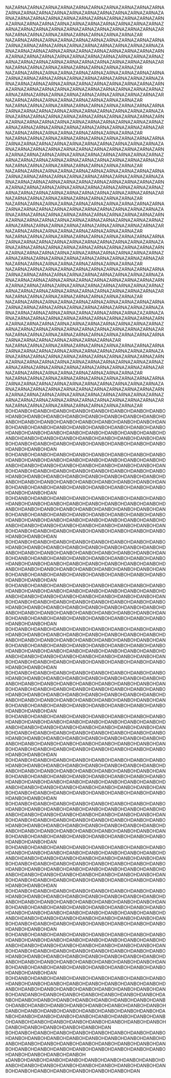 NAZARNAZARNAZARNAZARNAZARNAZARNAZARNAZARNAZARNAZARNAZARNAZARNAZARNAZARNAZARNAZARNAZARNAZARNAZARNAZARNAZARNAZARNAZARNAZARNAZARNAZARNAZARNAZARNAZARNAZARNAZARNAZARNAZARNAZARNAZARNAZARNAZARNAZARNAZARNAZARNAZARNAZARNAZARNAZARNAZARNAZARNAZARNAZARNAZARNAZARNAZARNAZARNAZARNAZARNAZARNAZARNAZARNAZARNAZARNAZARNAZAR NAZARNAZARNAZARNAZARNAZARNAZARNAZARNAZARNAZARNAZARNAZARNAZARNAZARNAZARNAZARNAZARNAZARNAZARNAZARNAZARNAZARNAZARNAZARNAZARNAZARNAZARNAZARNAZARNAZARNAZARNAZARNAZARNAZARNAZARNAZARNAZARNAZARNAZARNAZARNAZARNAZARNAZARNAZARNAZARNAZARNAZARNAZARNAZARNAZARNAZARNAZARNAZARNAZARNAZARNAZARNAZARNAZARNAZARNAZARNAZARNAZAR NAZARNAZARNAZARNAZARNAZARNAZARNAZARNAZARNAZARNAZARNAZARNAZARNAZARNAZARNAZARNAZARNAZARNAZARNAZARNAZARNAZARNAZARNAZARNAZARNAZARNAZARNAZARNAZARNAZARNAZARNAZARNAZARNAZARNAZARNAZARNAZARNAZARNAZARNAZARNAZARNAZARNAZARNAZARNAZARNAZARNAZARNAZARNAZARNAZARNAZARNAZARNAZARNAZARNAZARNAZARNAZARNAZARNAZARNAZARNAZARNAZAR NAZARNAZARNAZARNAZARNAZARNAZARNAZARNAZARNAZARNAZARNAZARNAZARNAZARNAZARNAZARNAZARNAZARNAZARNAZARNAZARNAZARNAZARNAZARNAZARNAZARNAZARNAZARNAZARNAZARNAZARNAZARNAZARNAZARNAZARNAZARNAZARNAZARNAZARNAZARNAZARNAZARNAZARNAZARNAZARNAZARNAZARNAZARNAZARNAZARNAZARNAZARNAZARNAZARNAZARNAZARNAZARNAZARNAZARNAZARNAZARNAZAR NAZARNAZARNAZARNAZARNAZARNAZARNAZARNAZARNAZARNAZARNAZARNAZARNAZARNAZARNAZARNAZARNAZARNAZARNAZARNAZARNAZARNAZARNAZARNAZARNAZARNAZARNAZARNAZARNAZARNAZARNAZARNAZARNAZARNAZARNAZARNAZARNAZARNAZARNAZARNAZARNAZARNAZARNAZARNAZARNAZARNAZARNAZARNAZARNAZARNAZARNAZARNAZARNAZARNAZARNAZARNAZARNAZARNAZARNAZARNAZARNAZAR NAZARNAZARNAZARNAZARNAZARNAZARNAZARNAZARNAZARNAZARNAZARNAZARNAZARNAZARNAZARNAZARNAZARNAZARNAZARNAZARNAZARNAZARNAZARNAZARNAZARNAZARNAZARNAZARNAZARNAZARNAZARNAZARNAZARNAZARNAZARNAZARNAZARNAZARNAZARNAZARNAZARNAZARNAZARNAZARNAZARNAZARNAZARNAZARNAZARNAZARNAZARNAZARNAZARNAZARNAZARNAZARNAZARNAZARNAZARNAZARNAZAR NAZARNAZARNAZARNAZARNAZARNAZARNAZARNAZARNAZARNAZARNAZARNAZARNAZARNAZARNAZARNAZARNAZARNAZARNAZARNAZARNAZARNAZARNAZARNAZARNAZARNAZARNAZARNAZARNAZARNAZARNAZARNAZARNAZARNAZARNAZARNAZARNAZARNAZARNAZARNAZARNAZARNAZARNAZARNAZARNAZARNAZARNAZARNAZARNAZARNAZARNAZARNAZARNAZARNAZARNAZARNAZARNAZARNAZARNAZARNAZARNAZAR NAZARNAZARNAZARNAZARNAZARNAZARNAZARNAZARNAZARNAZARNAZARNAZARNAZARNAZARNAZARNAZARNAZARNAZARNAZARNAZARNAZARNAZARNAZARNAZARNAZARNAZARNAZARNAZARNAZARNAZARNAZARNAZARNAZARNAZARNAZARNAZARNAZARNAZARNAZARNAZARNAZARNAZARNAZARNAZARNAZARNAZARNAZARNAZARNAZARNAZARNAZARNAZARNAZARNAZARNAZARNAZARNAZARNAZARNAZARNAZARNAZAR NAZARNAZARNAZARNAZARNAZARNAZARNAZARNAZARNAZARNAZARNAZARNAZARNAZARNAZARNAZARNAZARNAZARNAZARNAZARNAZARNAZARNAZARNAZARNAZARNAZARNAZARNAZARNAZARNAZARNAZARNAZARNAZARNAZARNAZARNAZARNAZARNAZARNAZARNAZARNAZARNAZARNAZARNAZARNAZARNAZARNAZARNAZARNAZARNAZARNAZARNAZARNAZARNAZARNAZARNAZARNAZARNAZARNAZARNAZARNAZARNAZAR  NAZARNAZARNAZARNAZARNAZARNAZARNAZARNAZARNAZARNAZARNAZARNAZARNAZARNAZARNAZARNAZARNAZARNAZARNAZARNAZARNAZARNAZARNAZARNAZARNAZARNAZARNAZARNAZARNAZARNAZAZARNAZARNAZARNAZARNAZARNAZARNAZARNAZARNAZARNAZARNAZARNAZARNAZARNAZARNAZARNAZARNAZARNAZARNAZARNAZARNAZARNAZARNAZARNAZARNAZARNAZARNAZARNAZARNAZARNAZARNAZARNAZARNAZARNAZARNAZARNAZARNAZARNAZARNAZARNAZARNAZARNAZARNAZARNAZARNAZARNAZARNAZARNAZARNAZARNAZARNAZAR NAZARNAZARNAZARNAZARNAZARNAZARNAZARNAZARNAZARNAZARNAZARNAZARNAZARNAZARNAZARNAZARNAZARNAZARNAZARNAZARNAZARNAZARNAZARNAZARNAZARNAZARNAZARNAZARNAZARNAZARNAZARNAZARNAZARNAZARNAZARNAZARNAZARNAZARNAZARNAZARNAZARNAZARNAZARNAZARNAZARNAZARNAZARNAZARNAZARNAZARNAZARNAZARNAZARNAZARNAZARNAZARNAZARNAZARNAZARNAZARNAZAR NAZARNAZARNAZARNAZARNAZARNAZARNAZARNAZARNAZARNAZARNAZARNAZARNAZARNAZARNAZARNAZARNAZARNAZARNAZARNAZARNAZARNAZARNAZARNAZARNAZARNAZARNAZARNAZARNAZARNAZARNAZARNAZARNAZARNAZARNAZARNAZARNAZARNAZARNAZARNAZARNAZARNAZARNAZARNAZARNAZARNAZARNAZARNAZARNAZARNAZARNAZARNAZARNAZARNAZARNAZARNAZARNAZARNAZARNAZARNAZARNAZAR 
BOHDANBOHDANBOHDANBOHDANBOHDANBOHDANBOHDANBOHDANBOHDANBOHDANBOHDANBOHDANBOHDANBOHDANBOHDANBOHDANBOHDANBOHDANBOHDANBOHDANBOHDANBOHDANBOHDANBOHDANBOHDANBOHDANBOHDANBOHDANBOHDANBOHDANBOHDANBOHDANBOHDANBOHDANBOHDANBOHDANBOHDANBOHDANBOHDANBOHDANBOHDANBOHDANBOHDANBOHDANBOHDANBOHDANBOHDANBOHDANBOHDANBOHDANBOHDANBOHDANBOHDANBOHDANBOHDANBOHDANBOHDANBOHDANBOHDANBOHDANBOHDAN BOHDANBOHDANBOHDANBOHDANBOHDANBOHDANBOHDANBOHDANBOHDANBOHDANBOHDANBOHDANBOHDANBOHDANBOHDANBOHDANBOHDANBOHDANBOHDANBOHDANBOHDANBOHDANBOHDANBOHDANBOHDANBOHDANBOHDANBOHDANBOHDANBOHDANBOHDANBOHDANBOHDANBOHDANBOHDANBOHDANBOHDANBOHDANBOHDANBOHDANBOHDANBOHDANBOHDANBOHDANBOHDANBOHDANBOHDANBOHDANBOHDANBOHDANBOHDANBOHDANBOHDANBOHDANBOHDANBOHDANBOHDANBOHDANBOHDANBOHDANBOHDAN BOHDANBOHDANBOHDANBOHDANBOHDANBOHDANBOHDANBOHDANBOHDANBOHDANBOHDANBOHDANBOHDANBOHDANBOHDANBOHDANBOHDANBOHDANBOHDANBOHDANBOHDANBOHDANBOHDANBOHDANBOHDANBOHDANBOHDANBOHDANBOHDANBOHDANBOHDANBOHDANBOHDANBOHDANBOHDANBOHDANBOHDANBOHDANBOHDANBOHDANBOHDANBOHDANBOHDANBOHDANBOHDANBOHDANBOHDANBOHDANBOHDANBOHDANBOHDANBOHDANBOHDANBOHDANBOHDANBOHDANBOHDANBOHDANBOHDANBOHDANBOHDAN BOHDANBOHDANBOHDANBOHDANBOHDANBOHDANBOHDANBOHDANBOHDANBOHDANBOHDANBOHDANBOHDANBOHDANBOHDANBOHDANBOHDANBOHDANBOHDANBOHDANBOHDANBOHDANBOHDANBOHDANBOHDANBOHDANBOHDANBOHDANBOHDANBOHDANBOHDANBOHDANBOHDANBOHDANBOHDANBOHDANBOHDANBOHDANBOHDANBOHDANBOHDANBOHDANBOHDANBOHDANBOHDANBOHDANBOHDANBOHDANBOHDANBOHDANBOHDANBOHDANBOHDANBOHDANBOHDANBOHDANBOHDANBOHDANBOHDANBOHDANBOHDAN BOHDANBOHDANBOHDANBOHDANBOHDANBOHDANBOHDANBOHDANBOHDANBOHDANBOHDANBOHDANBOHDANBOHDANBOHDANBOHDANBOHDANBOHDANBOHDANBOHDANBOHDANBOHDANBOHDANBOHDANBOHDANBOHDANBOHDANBOHDANBOHDANBOHDANBOHDANBOHDANBOHDANBOHDANBOHDANBOHDANBOHDANBOHDANBOHDANBOHDANBOHDANBOHDANBOHDANBOHDANBOHDANBOHDANBOHDANBOHDANBOHDANBOHDANBOHDANBOHDANBOHDANBOHDANBOHDANBOHDANBOHDANBOHDANBOHDANBOHDANBOHDAN BOHDANBOHDANBOHDANBOHDANBOHDANBOHDANBOHDANBOHDANBOHDANBOHDANBOHDANBOHDANBOHDANBOHDANBOHDANBOHDANBOHDANBOHDANBOHDANBOHDANBOHDANBOHDANBOHDANBOHDANBOHDANBOHDANBOHDANBOHDANBOHDANBOHDANBOHDANBOHDANBOHDANBOHDANBOHDANBOHDANBOHDANBOHDANBOHDANBOHDANBOHDANBOHDANBOHDANBOHDANBOHDANBOHDANBOHDANBOHDANBOHDANBOHDANBOHDANBOHDANBOHDANBOHDANBOHDANBOHDANBOHDANBOHDANBOHDANBOHDANBOHDAN BOHDANBOHDANBOHDANBOHDANBOHDANBOHDANBOHDANBOHDANBOHDANBOHDANBOHDANBOHDANBOHDANBOHDANBOHDANBOHDANBOHDANBOHDANBOHDANBOHDANBOHDANBOHDANBOHDANBOHDANBOHDANBOHDANBOHDANBOHDANBOHDANBOHDANBOHDANBOHDANBOHDANBOHDANBOHDANBOHDANBOHDANBOHDANBOHDANBOHDANBOHDANBOHDANBOHDANBOHDANBOHDANBOHDANBOHDANBOHDANBOHDANBOHDANBOHDANBOHDANBOHDANBOHDANBOHDANBOHDANBOHDANBOHDANBOHDANBOHDANBOHDAN BOHDANBOHDANBOHDANBOHDANBOHDANBOHDANBOHDANBOHDANBOHDANBOHDANBOHDANBOHDANBOHDANBOHDANBOHDANBOHDANBOHDANBOHDANBOHDANBOHDANBOHDANBOHDANBOHDANBOHDANBOHDANBOHDANBOHDANBOHDANBOHDANBOHDANBOHDANBOHDANBOHDANBOHDANBOHDANBOHDANBOHDANBOHDANBOHDANBOHDANBOHDANBOHDANBOHDANBOHDANBOHDANBOHDANBOHDANBOHDANBOHDANBOHDANBOHDANBOHDANBOHDANBOHDANBOHDANBOHDANBOHDANBOHDANBOHDANBOHDANBOHDAN BOHDANBOHDANBOHDANBOHDANBOHDANBOHDANBOHDANBOHDANBOHDANBOHDANBOHDANBOHDANBOHDANBOHDANBOHDANBOHDANBOHDANBOHDANBOHDANBOHDANBOHDANBOHDANBOHDANBOHDANBOHDANBOHDANBOHDANBOHDANBOHDANBOHDANBOHDANBOHDANBOHDANBOHDANBOHDANBOHDANBOHDANBOHDANBOHDANBOHDANBOHDANBOHDANBOHDANBOHDANBOHDANBOHDANBOHDANBOHDANBOHDANBOHDANBOHDANBOHDANBOHDANBOHDANBOHDANBOHDANBOHDANBOHDANBOHDANBOHDANBOHDAN BOHDANBOHDANBOHDANBOHDANBOHDANBOHDANBOHDANBOHDANBOHDANBOHDANBOHDANBOHDANBOHDANBOHDANBOHDANBOHDANBOHDANBOHDANBOHDANBOHDANBOHDANBOHDANBOHDANBOHDANBOHDANBOHDANBOHDANBOHDANBOHDANBOHDANBOHDANBOHDANBOHDANBOHDANBOHDANBOHDANBOHDANBOHDANBOHDANBOHDANBOHDANBOHDANBOHDANBOHDANBOHDANBOHDANBOHDANBOHDANBOHDANBOHDANBOHDANBOHDANBOHDANBOHDANBOHDANBOHDANBOHDANBOHDANBOHDANBOHDANBOHDAN BOHDANBOHDANBOHDANBOHDANBOHDANBOHDANBOHDANBOHDANBOHDANBOHDANBOHDANBOHDANBOHDANBOHDANBOHDANBOHDANBOHDANBOHDANBOHDANBOHDANBOHDANBOHDANBOHDANBOHDANBOHDANBOHDANBOHDANBOHDANBOHDANBOHDANBOHDANBOHDANBOHDANBOHDANBOHDANBOHDANBOHDANBOHDANBOHDANBOHDANBOHDANBOHDANBOHDANBOHDANBOHDANBOHDANBOHDANBOHDANBOHDANBOHDANBOHDANBOHDANBOHDANBOHDANBOHDANBOHDANBOHDANBOHDANBOHDANBOHDANBOHDAN BOHDANBOHDANBOHDANBOHDANBOHDANBOHDANBOHDANBOHDANBOHDANBOHDANBOHDANBOHDANBOHDANBOHDANBOHDANBOHDANBOHDANBOHDANBOHDANBOHDANBOHDANBOHDANBOHDANBOHDANBOHDANBOHDANBOHDANBOHDANBOHDANBOHDANBOHDANBOHDANBOHDANBOHDANBOHDANBOHDANBOHDANBOHDANBOHDANBOHDANBOHDANBOHDANBOHDANBOHDANBOHDANBOHDANBOHDANBOHDANBOHDANBOHDANBOHDANBOHDANBOHDANBOHDANBOHDANBOHDANBOHDANBOHDANBOHDANBOHDANBOHDAN BOHDANBOHDANBOHDANBOHDANBOHDANBOHDANBOHDANBOHDANBOHDANBOHDANBOHDANBOHDANBOHDANBOHDANBOHDANBOHDANBOHDANBOHDANBOHDANBOHDANBOHDANBOHDANBOHDANBOHDANBOHDANBOHDANBOHDANBOHDANBOHDANBOHDANBOHDANBOHDANBOHDANBOHDANBOHDANBOHDANBOHDANBOHDANBOHDANBOHDANBOHDANBOHDANBOHDANBOHDANBOHDANBOHDANBOHDANBOHDANBOHDANBOHDANBOHDANBOHDANBOHDANBOHDANBOHDANBOHDANBOHDANBOHDANBOHDANBOHDANBOHDAN BOHDANBOHDANBOHDANBOHDANBOHDANBOHDANBOHDANBOHDANBOHDANBOHDANBOHDANBOHDANBOHDANBOHDANBOHDANBOHDANBOHDANBOHDANBOHDANBOHDANBOHDANBOHDANBOHDANBOHDANBOHDANBOHDANDANBOHDANBOHDANBOHDANBOHDANBOHDANBOHDANBOHDANBOHDANBOHDANBOHDANBOHDANBOHDANBOHDANBOHDANBOHDANBOHDANBOHDANBOHDANBOHDANBOHDANBOHDANBOHDANBOHDANBOHDANBOHDANBOHDANBOHDANBOHDANBOHDANBOHDANBOHDANBOHDANBOHDANBOHDANBOHDANBOHDANBOHDANBOHDANBOHDANBOHDANBOHDANBOHDANBOHDANBOHDANBOHDANBOHDANBOHDANBOHDANBOHDANBOHDANBOHDANBOHDANBOHDANBOHDAN BOHDANBOHDANBOHDANBOHDANBOHDANBOHDANBOHDANBOHDANBOHDANBOHDANBOHDANBOHDANBOHDANBOHDANBOHDANBOHDANBOHDANBOHDANBOHDANBOHDANBOHDANBOHDANBOHDANBOHDANBOHDANBOHDANBOHDANBOHDANBOHDANBOHDANBOHDANBOHDANBOHDANBOHDANBOHDANBOHDANBOHDANBOH
вDANBOHDANBOHDANBOHDANBOHDANBOHDANBOHDANBOHDANBOHDANBOHDANBOHDANBOHDANBOHDANBOHDANBOHDANBOHDANBOHDANBOHDANBOHDANBOHDANBOHDANBOHDANBOHDANBOHDAN 
